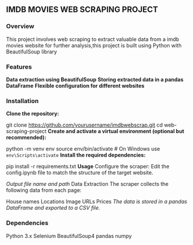 ## IMDB MOVIES WEB SCRAPING PROJECT

### Overview
This project involves web scraping to extract valuable data from a imdb movies website for further analysis,this project is built using Python with BeautifulSoup library

### Features
**Data extraction using BeautifulSoup**
**Storing extracted data in a pandas DataFrame**
**Flexible configuration for different websites**
### Installation
**Clone the repository:**

git clone https://github.com/yourusername/imdbwebscrap.git
cd web-scraping-project
**Create and activate a virtual environment (optional but recommended):**

python -m venv env
source env/bin/activate  # On Windows use `env\Scripts\activate`
**Install the required dependencies:**

pip install -r requirements.txt
**Usage**
Configure the scraper:
Edit the config.ipynb file to match the structure of the target website.

*Output file name and path*
Data Extraction
The scraper collects the following data from each page:

House names
Locations
Image URLs
Prices
*The data is stored in a pandas DataFrame and exported to a CSV file.*

### Dependencies
Python 3.x
Selenium
BeautifulSoup4
pandas
numpy


